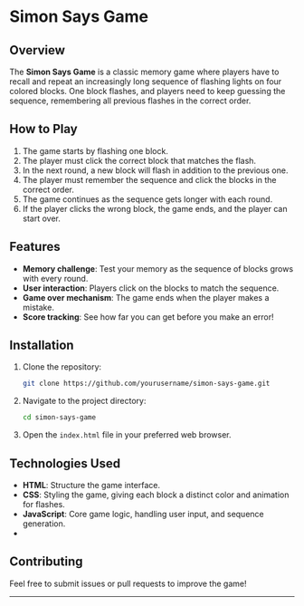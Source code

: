 # Simon Says Game
## Overview

The **Simon Says Game** is a classic memory game where players have to recall and repeat an increasingly long sequence of flashing lights on four colored blocks. One block flashes, and players need to keep guessing the sequence, remembering all previous flashes in the correct order.

## How to Play

1. The game starts by flashing one block.
2. The player must click the correct block that matches the flash.
3. In the next round, a new block will flash in addition to the previous one.
4. The player must remember the sequence and click the blocks in the correct order.
5. The game continues as the sequence gets longer with each round.
6. If the player clicks the wrong block, the game ends, and the player can start over.

## Features

- **Memory challenge**: Test your memory as the sequence of blocks grows with every round.
- **User interaction**: Players click on the blocks to match the sequence.
- **Game over mechanism**: The game ends when the player makes a mistake.
- **Score tracking**: See how far you can get before you make an error!

## Installation

1. Clone the repository:
    ```bash
    git clone https://github.com/yourusername/simon-says-game.git
    ```
2. Navigate to the project directory:
    ```bash
    cd simon-says-game
    ```
3. Open the `index.html` file in your preferred web browser.

## Technologies Used

- **HTML**: Structure the game interface.
- **CSS**: Styling the game, giving each block a distinct color and animation for flashes.
- **JavaScript**: Core game logic, handling user input, and sequence generation.
- 
## Contributing

Feel free to submit issues or pull requests to improve the game!

---

